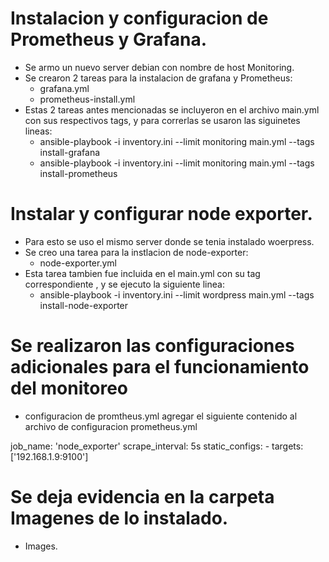 # Instalacion y configuracion de Prometheus y Grafana.

- Se armo un nuevo server debian con nombre de host Monitoring.
- Se crearon 2 tareas para la instalacion de grafana y Prometheus:
   * grafana.yml
   * prometheus-install.yml
- Estas 2 tareas antes mencionadas se incluyeron en el archivo main.yml con sus respectivos tags, y para correrlas se usaron las siguinetes lineas:
   * ansible-playbook -i inventory.ini --limit monitoring main.yml --tags install-grafana
   * ansible-playbook -i inventory.ini --limit monitoring main.yml --tags install-prometheus


# Instalar y configurar node exporter.
  
- Para esto se uso el mismo server donde se tenia instalado woerpress.
- Se creo una tarea para la instlacion de node-exporter:
  * node-exporter.yml
- Esta tarea tambien fue incluida en el main.yml con su tag correspondiente , y se ejecuto la siguiente linea:
  * ansible-playbook -i inventory.ini --limit wordpress main.yml --tags install-node-exporter

# Se realizaron las configuraciones adicionales para el funcionamiento del monitoreo
- configuracion de promtheus.yml
  agregar el siguiente contenido al archivo de configuracion prometheus.yml

job_name: 'node_exporter' scrape_interval: 5s static_configs: - targets: ['192.168.1.9:9100']

# Se  deja evidencia en la carpeta Imagenes de lo instalado.
 - Images.